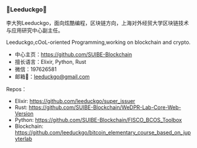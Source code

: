### 👋Leeduckgo👋

<!--
**leeduckgo/leeduckgo** is a ✨ _special_ ✨ repository because its `README.md` (this file) appears on your GitHub profile.

Here are some ideas to get you started:

- 🔭 I’m currently working on ...
- 🌱 I’m currently learning ...
- 👯 I’m looking to collaborate on ...
- 🤔 I’m looking for help with ...
- 💬 Ask me about ...
- 📫 How to reach me: ...
- 😄 Pronouns: ...
- ⚡ Fun fact: ...
-->

李大狗Leeduckgo，面向炫酷编程，区块链方向，上海对外经贸大学区块链技术与应用研究中心副主任。

Leeduckgo,cOoL-oriented Programming,working on blockchain and crypto.

- 中心主页：https://github.com/SUIBE-Blockchain
- 擅长语言：Elixir, Python, Rust
- 微信：197626581
- 邮箱📮：leeduckgo@gmail.com

Repos：

- Elixir: https://github.com/leeduckgo/super_issuer
- Rust: https://github.com/SUIBE-Blockchain/WeDPR-Lab-Core-Web-Version
- Python: https://github.com/SUIBE-Blockchain/FISCO_BCOS_Toolbox
- Blockchain: https://github.com/leeduckgo/bitcoin_elementary_course_based_on_jupyterlab
